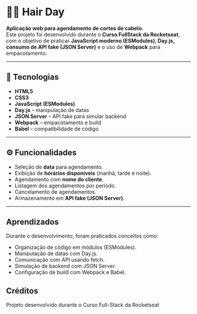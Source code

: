 # 💇‍♂️ Hair Day

**Aplicação web para agendamento de cortes de cabelo.**  
Este projeto foi desenvolvido durante o **Curso FullStack da Rocketseat**, com o objetivo de praticar **JavaScript moderno (ESModules), Day.js, consumo de API fake (JSON Server)** e o uso de **Webpack** para empacotamento.

---

## 🚀 Tecnologias

- **HTML5**
- **CSS3**
- **JavaScript (ESModules)**
- **Day.js** – manipulação de datas
- **JSON Server** – API fake para simular backend
- **Webpack** – empacotamento e build
- **Babel** – compatibilidade de código

---

## ⚙️ Funcionalidades

- Seleção de **data** para agendamento.
- Exibição de **horários disponíveis** (manhã, tarde e noite).
- Agendamento com **nome do cliente**.
- Listagem dos agendamentos por período.
- Cancelamento de agendamentos.
- Armazenamento em **API fake (JSON Server)**.

---

## Aprendizados

Durante o desenvolvimento, foram praticados conceitos como:

- Organização de código em módulos (ESModules).
- Manipulação de datas com Day.js.
- Comunicação com API usando fetch.
- Simulação de backend com JSON Server.
- Configuração de build com Webpack e Babel.

## Créditos

Projeto desenvolvido durante o Curso Full-Stack da Rocketseat
